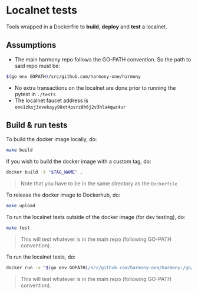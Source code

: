 # Localnet tests

Tools wrapped in a Dockerfile to **build**, **deploy** and **test** a localnet.

## Assumptions
* The main harmony repo follows the GO-PATH convention. So the path to said repo must be: 
```bash
$(go env GOPATH)/src/github.com/harmony-one/harmony
```
* No extra transactions on the localnet are done prior to running the pytest in `./tests`
* The localnet faucet address is `one1zksj3evekayy90xt4psrz8h6j2v3hla4qwz4ur` 

## Build & run tests
To build the docker image locally, do:
```bash
make build
```
If you wish to build the docker image with a custom tag, do:
```bash
docker build -t "$TAG_NAME" .
``` 
> Note that you have to be in the same directory as the `Dockerfile`

To release the docker image to Dockerhub, do:
```bash
make upload
```

To run the localnet tests outside of the docker image (for dev testing), do:
```bash
make test
```
> This will test whatever is in the main repo (following GO-PATH convention). 

To run the localnet tests, do:
```bash
docker run -v "$(go env GOPATH)/src/github.com/harmony-one/harmony:/go/src/github.com/harmony-one/harmony" harmonyone/node-test 
```
> This will test whatever is in the main repo (following GO-PATH convention).
